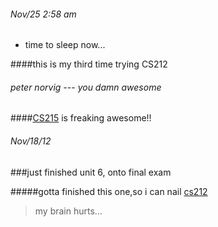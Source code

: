 ###### Nov/25 2:58 am 
* time to sleep now...

####this is my third time trying CS212
###### peter norvig --- you damn awesome 





####[CS215](http://www.udacity.com/view#Course/cs215/CourseRev/1/Unit/517003/Nugget/380002) is freaking awesome!!

###### Nov/18/12

###just finished unit 6, onto final exam

#####gotta finished this one,so i can nail [cs212](http://udacity.com/cs212)

> my brain hurts... 
>
